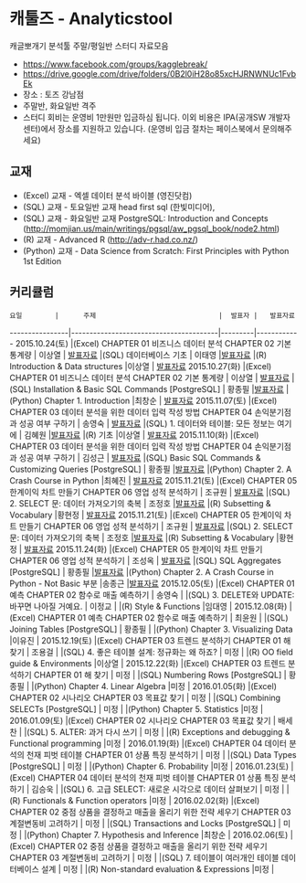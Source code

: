 # 캐툴즈 - Analyticstool

캐글뽀개기 분석툴 주말/평일반 스터디 자료모음

* https://www.facebook.com/groups/kagglebreak/
* https://drive.google.com/drive/folders/0B2l0iH28o85xcHJRNWNUc1FvbEk
* 장소 : 토즈 강남점 
* 주말반, 화요일반 격주
* 스터디 회비는 운영비 1만원만 입금하심 됩니다. 이외 비용은 IPA(공개SW 개발자센터)에서 장소를 지원하고 있습니다.
(운영비 입금 절차는 페이스북에서 문의해주세요)

## 교재
* (Excel) 교재 - 엑셀 데이터 분석 바이블 (영진닷컴) 
* (SQL) 교재 - 토요일반 교재 head first sql (한빛미디어), 
* (SQL) 교재 - 화요일반 교재 PostgreSQL: Introduction and Concepts (http://momjian.us/main/writings/pgsql/aw_pgsql_book/node2.html) 
* (R) 교재 - Advanced R (http://adv-r.had.co.nz/) 
* (Python) 교재 - Data Science from Scratch: First Principles with Python 1st Edition


## 커리큘럼
    요일        |      주제                              |  발표자 |   발표자료
----------------|----------------------------------------|---------|------------
2015.10.24(토)  |(Excel) CHAPTER 01 비즈니스 데이터 분석  CHAPTER 02 기본 통계량 | 이상열 | [발표자료](https://github.com/KaggleBreak/analyticstool/blob/master/part1/excel/week1/%EC%BA%90%EA%B8%80%EB%BD%80%EA%B0%9C%EA%B8%B0_%EB%B6%84%EC%84%9D%ED%88%B4_%ED%8C%8C%ED%8A%B81_Chap1,2.pptx)
                |(SQL) 데이터베이스 기초 | 이태영 |[발표자료](https://github.com/KaggleBreak/analyticstool/blob/master/part1/sql/week1_%EC%A3%BC%EB%A7%90/20151024_Database.pptx)
                |(R) Introduction & Data structures                                       |이상열 | [발표자료](http://nbviewer.ipython.org/github/kagglebreak/analyticstool/blob/master/part1/R/1.datastructures/kaggle_datastructures.ipynb)
2015.10.27(화)  |(Excel) CHAPTER 01 비즈니스 데이터 분석  CHAPTER 02 기본 통계량 | 이상열 | [발표자료](https://github.com/KaggleBreak/analyticstool/blob/master/part1/excel/week1/%EC%BA%90%EA%B8%80%EB%BD%80%EA%B0%9C%EA%B8%B0_%EB%B6%84%EC%84%9D%ED%88%B4_%ED%8C%8C%ED%8A%B81_Chap1,2.pptx)
                |(SQL) Installation & Basic SQL Commands [PostgreSQL] | 황종필 |[발표자료](https://github.com/KaggleBreak/analyticstool/blob/master/part1/sql/week1_%ED%8F%89%EC%9D%BC/SQL%20for%20PostgreSQL-1.pdf)
                |(Python) Chapter 1. Introduction                                       |최창순 | [발표자료](http://nbviewer.ipython.org/github/kagglebreak/analyticstool/blob/master/part1/python/Week1/20151027_Python_Chapter1.ipynb)
2015.11.07(토)  |(Excel) CHAPTER 03 데이터 분석을 위한 데이터 입력 작성 방법  CHAPTER 04 손익분기점과 성공 여부 구하기 | 송영숙 | [발표자료](https://github.com/KaggleBreak/analyticstool/blob/master/part1/excel/week2/excel%20tools%20youngsooksong%20(1).pdf)
                |(SQL) 1. 데이터와 테이블: 모든 정보는 여기에 | 김혜원 |[발표자료](https://github.com/KaggleBreak/analyticstool/blob/master/part1/sql/week2_%EC%A3%BC%EB%A7%90/20151107_MySQL_Ch1.ppt)
                |(R) 기초                                       |이상열 | [발표자료](http://nbviewer.ipython.org/github/kagglebreak/analyticstool/blob/master/part1/R/2.R%EA%B8%B0%EC%B4%88/R_%EA%B8%B0%EC%B4%88.ipynb)
2015.11.10(화)  |(Excel) CHAPTER 03 데이터 분석을 위한 데이터 입력 작성 방법  CHAPTER 04 손익분기점과 성공 여부 구하기 | 김성근 | [발표자료](https://github.com/KaggleBreak/analyticstool/blob/master/part1/excel/week2/excel%20tools%20youngsooksong%20(1).pdf)
                |(SQL) Basic SQL Commands & Customizing Queries [PostgreSQL] | 황종필 |[발표자료](https://github.com/KaggleBreak/analyticstool/blob/master/part1/sql/week2_%ED%8F%89%EC%9D%BC/SQL%20for%20PostgreSQL-2.pdf)
                |(Python) Chapter 2. A Crash Course in Python                                       |최혜진 | [발표자료](https://github.com/KaggleBreak/analyticstool/blob/master/part1/python/Week2/Python_02_A%20Crash%20Course%20in%20Python.pdf)
2015.11.21(토)  |(Excel) CHAPTER 05 한계이익 차트 만들기  CHAPTER 06 영업 성적 분석하기 | 조규원 | [발표자료](https://github.com/KaggleBreak/analyticstool/blob/master/part1/excel/week3/ch.05_%ED%95%9C%EA%B3%84%EC%9D%B4%EC%9D%B5%20%EC%B0%A8%ED%8A%B8%20%EB%A7%8C%EB%93%A4%EA%B8%B0_chogyuwon_20151120.pdf)
                |(SQL) 2. SELECT 문: 데이터 가져오기의 축복 | 조정호 |[발표자료](https://github.com/KaggleBreak/analyticstool/blob/master/part1/sql/week3_%EC%A3%BC%EB%A7%90/SELECT%20Statement_20151121.sql)
                |(R) Subsetting & Vocabulary                                       |황현정 | [발표자료](https://github.com/KaggleBreak/analyticstool/blob/master/part1/R/3.Subsetting/R_part1_3rd.pdf)
2015.11.21(토)  |(Excel) CHAPTER 05 한계이익 차트 만들기  CHAPTER 06 영업 성적 분석하기 | 조규원 | [발표자료](https://github.com/KaggleBreak/analyticstool/blob/master/part1/excel/week3/ch.05_%ED%95%9C%EA%B3%84%EC%9D%B4%EC%9D%B5%20%EC%B0%A8%ED%8A%B8%20%EB%A7%8C%EB%93%A4%EA%B8%B0_chogyuwon_20151120.pdf)
                |(SQL) 2. SELECT 문: 데이터 가져오기의 축복 | 조정호 |[발표자료](https://github.com/KaggleBreak/analyticstool/blob/master/part1/sql/week3_%EC%A3%BC%EB%A7%90/SELECT%20Statement_20151121.sql)
                |(R) Subsetting & Vocabulary                                       |황현정 | [발표자료](https://github.com/KaggleBreak/analyticstool/blob/master/part1/R/3.Subsetting/R_part1_3rd.pdf)
2015.11.24(화)  |(Excel) CHAPTER 05 한계이익 차트 만들기  CHAPTER 06 영업 성적 분석하기 | 조성옥 | [발표자료](https://github.com/KaggleBreak/analyticstool/blob/master/part1/excel/week3/ch.05_%ED%95%9C%EA%B3%84%EC%9D%B4%EC%9D%B5%20%EC%B0%A8%ED%8A%B8%20%EB%A7%8C%EB%93%A4%EA%B8%B0_chogyuwon_20151120.pdf)
                |(SQL) SQL Aggregates [PostgreSQL] | 황종필 |[발표자료](https://github.com/KaggleBreak/analyticstool/blob/master/part1/sql/week3_%ED%8F%89%EC%9D%BC/SQL%20for%20PostgreSQL-3.pptx)
                |(Python) Chapter 2. A Crash Course in Python - Not Basic 부분                                      |송종근 |[발표자료](https://github.com/KaggleBreak/analyticstool/tree/master/part1/python/Week3)
2015.12.05(토)  |(Excel) CHAPTER 01 예측  CHAPTER 02 함수로 매출 예측하기 | 송영숙 | 
                |(SQL) 3. DELETE와 UPDATE: 바꾸면 나아질 거예요. | 이정교 |
                |(R) Style & Functions                                     |임대영 |
2015.12.08(화)  |(Excel) CHAPTER 01 예측  CHAPTER 02 함수로 매출 예측하기 | 최윤원 | 
                |(SQL) Joining Tables [PostgreSQL] | 황종필 |
                |(Python) Chapter 3. Visualizing Data                                     |이유진 |
2015.12.19(토)  |(Excel) CHAPTER 03 트렌드 분석하기   CHAPTER 01 해 찾기 | 조용걸 | 
                |(SQL) 4. 좋은 테이블 설계: 정규화는 왜 하죠? | 미정 |
                |(R) OO field guide & Environments                                     |이상열 |
2015.12.22(화)  |(Excel) CHAPTER 03 트렌드 분석하기   CHAPTER 01 해 찾기 | 미정 | 
                |(SQL) Numbering Rows [PostgreSQL] | 황종필 |
                |(Python) Chapter 4. Linear Algebra                                     |미정 |
2016.01.05(화)  |(Excel) CHAPTER 02 시나리오   CHAPTER 03 목표값 찾기 | 미정 | 
                |(SQL) Combining SELECTs [PostgreSQL] | 미정 |
                |(Python) Chapter 5. Statistics                                     |미정 |
2016.01.09(토)  |(Excel) CHAPTER 02 시나리오   CHAPTER 03 목표값 찾기 | 배세찬 | 
                |(SQL) 5. ALTER: 과거 다시 쓰기 | 미정 |
                |(R) Exceptions and debugging & Functional programming                                     |미정 |
2016.01.19(화)  |(Excel) CHAPTER 04 데이터 분석의 천재 피벗 테이블  CHAPTER 01 상품 특징 분석하기 | 미정 | 
                |(SQL) Data Types [PostgreSQL] | 미정 |
                |(Python) Chapter 6. Probability                                     |미정 |
2016.01.23(토)  |(Excel) CHAPTER 04 데이터 분석의 천재 피벗 테이블  CHAPTER 01 상품 특징 분석하기 | 김승욱 | 
                |(SQL) 6. 고급 SELECT: 새로운 시각으로 데이터 살펴보기 | 미정 |
                |(R) Functionals & Function operators                                     |미정 |
2016.02.02(화)  |(Excel) CHAPTER 02 중점 상품을 결정하고 매출을 올리기 위한 전략 세우기  CHAPTER 03 계절변동비 고려하기 | 미정 | 
                |(SQL) Transactions and Locks [PostgreSQL] | 미정 |
                |(Python) Chapter 7. Hypothesis and Inference                                     |최창순 |
2016.02.06(토)  |(Excel) CHAPTER 02 중점 상품을 결정하고 매출을 올리기 위한 전략 세우기  CHAPTER 03 계절변동비 고려하기 | 미정 | 
                |(SQL)  7. 테이블이 여러개인 테이블 데이터베이스 설계 | 미정 |
                |(R) Non-standard evaluation & Expressions                                     |미정 |
                                                                
                                


                

